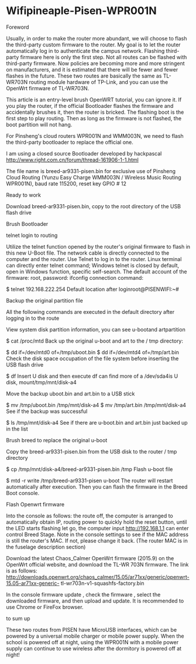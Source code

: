 # Wifipineaple-Pisen-WPR001N
Foreword

Usually, in order to make the router more abundant, we will choose to flash the third-party custom firmware to the router. 
My goal is to let the router automatically log in to authenticate the campus network. Flashing third-party firmware here is only the first step. 
Not all routes can be flashed with third-party firmware. Now policies are becoming more and more stringent on manufacturers, and it is estimated that there will be fewer and fewer flashes in the future. 
These two routes are basically the same as TL-WR703N routing module hardware of TP-Link, and you can use the OpenWrt firmware of TL-WR703N.

This article is an entry-level brush OpenWRT tutorial, you can ignore it. 
If you play the router, if the official Bootloader flashes the firmware and accidentally brushes it, then the router is bricked. The 
flashing boot is the first step to play routing. Then as long as the firmware is not flashed, the boot partition will not hang.

For Pinsheng's cloud routers WPR001N and WMM003N, we need to flash the third-party bootloader to replace the official one.

I am using a closed source Bootloader developed by hackpascal 
http://www.right.com.cn/forum/thread-161906-1-1.html

The file name is breed-ar9331-pisen.bin 
for exclusive use of Pinsheng Cloud Routing (Yunzu Easy Charge WMM003N / Wireless Music Routing WPR001N), baud rate 115200, reset key GPIO # 12

Ready to work

Download breed-ar9331-pisen.bin, copy to the root directory of the USB flash drive

Brush Bootloader

telnet login to routing

Utilize the telnet function opened by the router's original firmware to flash in this new U-Boot file. The network cable is directly connected to the computer and the router. Use Telnet to log in to the router. 
Linux terminal can directly enter telnet command; 
Windows telnet is closed by default, open in Windows function, specific self-search. 
The default account of the firmware: root, password: ifconfig 
connection command:

$ telnet 192.168.222.254
Default location after loginroot@PISENWIFI:~#

Backup the original partition file

All the following commands are executed in the default directory after logging in to the route

View system disk partition information, you can see u-bootand artpartition

$ cat /proc/mtd
Back up the original u-boot and art to the / tmp directory:

$ dd if=/dev/mtd0 of=/tmp/uboot.bin
$ dd if=/dev/mtd4 of=/tmp/art.bin
Check the disk space occupation of the file system before inserting the USB flash drive

$ df
Insert U disk and then execute df
can find more of a /dev/sda4is U disk, mount/tmp/mnt/disk-a4

Move the backup uboot.bin and art.bin to a USB stick

$ mv /tmp/uboot.bin /tmp/mnt/disk-a4
$ mv /tmp/art.bin /tmp/mnt/disk-a4
See if the backup was successful

$ ls /tmp/mnt/disk-a4
See if there are u-boot.bin and art.bin just backed up in the list

Brush breed to replace the original u-boot

Copy the breed-ar9331-pisen.bin from the USB disk to the router / tmp directory

$ cp /tmp/mnt/disk-a4/breed-ar9331-pisen.bin /tmp
Flash u-boot file

$ mtd -r write /tmp/breed-ar9331-pisen u-boot
The router will restart automatically after execution. 
Then you can flash the firmware in the Breed Boot console.

Flash Openwrt firmware

Into the console as follows: 
the route off, the computer is arranged to automatically obtain IP, routing power to quickly hold the reset button, until the LED starts flashing let go, the computer input http://192.168.1.1
can enter control Breed Stage. 
Note in the console settings to see if the MAC address is still the router's MAC. If not, please change it back. (The router MAC is in the fuselage description section)

Download the latest Chaos_Calmer OpenWrt firmware (2015.9) on the OpenWrt official website, and download the TL-WR 703N firmware. The link is as follows: 
http://downloads.openwrt.org/chaos_calmer/15.05/ar71xx/generic/openwrt-15.05-ar71xx-generic- tl-wr703n-v1-squashfs-factory.bin

In the console firmware update , check the firmware , select the downloaded firmware, and then upload and update. It is recommended to use Chrome or FireFox browser.

to sum up

These two routes from PISEN have MicroUSB interfaces, which can be powered by a universal mobile charger or mobile power supply. 
When the school is powered off at night, using the WPR001N with a mobile power supply can continue to use wireless after the dormitory is powered off at night!
